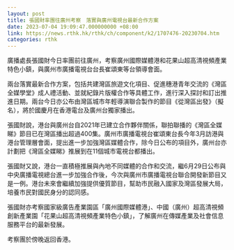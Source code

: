 ```yaml
---
layout: post
title: 張國財率團往廣州考察　落實與廣州電視台最新合作方案
date: 2023-07-04 19:09:47.000000000 +08:00
link: https://news.rthk.hk/rthk/ch/component/k2/1707476-20230704.htm
categories: rthk
---
```


廣播處長張國財今日率團前往廣州，考察廣州國際媒體港和花果山超高清視頻產業特色小鎮，與廣州市廣播電視台台長崔頌東等台領導會面。

兩台落實最新合作方案，包括共建灣區旅遊文化項目、促進穗港青年交流的《灣區全媒學堂》成人禮活動、並就紀錄片版權合作等具體工作，進行深入探討和訂出推進日期。兩台今日亦公布由灣區城市年輕導演聯合製作的節目《從灣區出發》（擬名），將於國慶月在香港電台及廣州台獨家播出。

張國財說，港台與廣州台自2021年已建立合作夥伴關係，聯拍聯播的《灣區全媒睇》節目已在灣區播出超過400集。廣州市廣播電視台崔頌東台長今年3月訪港與港台管理層會面，提出進一步加強灣區媒體合作，除今日公布的項目外，廣州台亦計劃把《灣區全媒睇》推展到在11個城市電視台都播出。

張國財又說，港台一直積極推展與內地不同媒體的合作和交流，繼6月29日公布與中央廣播電視總台進一步加強合作後，今次與廣州市廣播電視台聯合開發新節目又是一例。港台未來會繼續加強提供優質節目，幫助市民融入國家及灣區發展大局，培養巿民對國民身分的認同感。

張國財亦考察國家級廣告產業園區「廣州國際媒體港」、中國（廣州）超高清視頻創新產業園「花果山超高清視頻產業特色小鎮」，了解廣州在傳媒產業及社會信息服務平台的最新發展。

考察團於傍晚返回香港。
